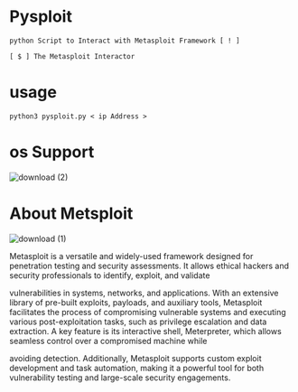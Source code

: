 # Pysploit 
    python Script to Interact with Metasploit Framework [ ! ]

    [ $ ] The Metasploit Interactor 

# usage
    python3 pysploit.py < ip Address >
    
# os Support
   ![download (2)](https://github.com/user-attachments/assets/6b9653bd-9e91-4c17-8409-a1236f9bead7)


# About Metsploit
![download (1)](https://github.com/user-attachments/assets/a0e96b70-6d35-4cf5-95cf-2611e86d542d)

    
 Metasploit is a versatile and widely-used framework designed for penetration testing and security assessments. It allows ethical hackers and security professionals to identify, exploit, and validate 
    
vulnerabilities in systems, networks, and applications. With an extensive library of pre-built exploits, payloads, and auxiliary tools, Metasploit facilitates the process of compromising vulnerable systems and 
    executing various post-exploitation tasks, such as privilege escalation and data extraction. A key feature is its interactive shell, Meterpreter, which allows seamless control over a compromised machine while 
    
avoiding detection. Additionally, Metasploit supports custom exploit development and task automation, making it a powerful tool for both vulnerability testing and large-scale security engagements.
